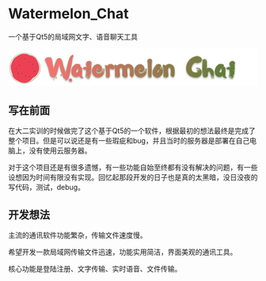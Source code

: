 # Watermelon_Chat
一个基于Qt5的局域网文字、语音聊天工具

![title](https://github.com/EmilyZhangzzy/Watermelon_Chat/blob/master/code/WatermelonChat/image/title.png)

## 写在前面

在大二实训的时候做完了这个基于Qt5的一个软件，根据最初的想法最终是完成了整个项目。但是可以说还是有一些瑕疵和bug，并且当时的服务器是部署在自己电脑上，没有使用云服务器。

对于这个项目还是有很多遗憾，有一些功能自始至终都有没有解决的问题，有一些设想因为时间有限没有实现。回忆起那段开发的日子也是真的太黑暗，没日没夜的写代码，测试，debug。

## 开发想法

主流的通讯软件功能繁杂，传输文件速度慢。

希望开发一款局域网传输文件迅速，功能实用简洁，界面美观的通讯工具。

核心功能是登陆注册、文字传输、实时语音、文件传输。

## 
